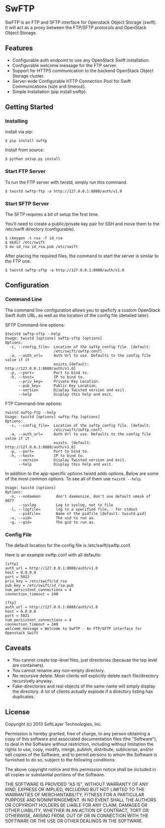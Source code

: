 SwFTP
=====
SwFTP is an FTP and SFTP interface for Openstack Object Storage (swift). It will act as a proxy between the FTP/SFTP protocols and OpenStack Object Storage.

Features
--------
* Configurable auth endpoint to use any OpenStack Swift installation.
* Configurable welcome message for the FTP server.
* Support for HTTPS communication to the backend OpenStack Object Storage cluster.
* Server-wide Configurable HTTP Connection Pool for Swift Communications (size and timeout).
* Simple Installation (pip install swftp).

Getting Started
---------------
### Installing
Install via pip:
```
$ pip install swftp
```

Install from source:
```
$ python setup.py install
```

### Start FTP Server
To run the FTP server with twistd, simply run this command. 
```
$ twistd swftp-ftp -a http://127.0.0.1:8080/auth/v1.0
```

### Start SFTP Server
The SFTP requires a bit of setup the first time.


You'll need to create a public/private key pair for SSH and move them to the /etc/swift directory (configurable).
```
$ ckeygen -t rsa -f id_rsa
$ mkdir /etc/swift
$ mv id_rsa id_rsa.pub /etc/swift
```

After placing the required files, the command to start the server is similar to the FTP one.
```
$ twistd swftp-sftp -a http://127.0.0.1:8080/auth/v1.0
```

Configuration
-------------
### Command Line
The command line configuration allows you to speficfy a custom OpenStack Swift Auth URL, as well as the location of the config file (detailed later).

SFTP Command-line options:
```
$twistd swftp-sftp --help
Usage: twistd [options] swftp-sftp [options]
Options:
  -c, --config_file=  Location of the swftp config file. [default:
                      /etc/swift/swftp.conf]
  -a, --auth_url=     Auth Url to use. Defaults to the config file value if it
                      exists.[default: http://127.0.0.1:8080/auth/v1.0]
  -p, --port=         Port to bind to.
  -h, --host=         IP to bind to.
      --priv_key=     Private Key Location.
      --pub_key=      Public Key Location.
      --version       Display Twisted version and exit.
      --help          Display this help and exit.
```

FTP Command-line options:
```
twistd swftp-ftp --help
Usage: twistd [options] swftp-ftp [options]
Options:
  -c, --config_file=  Location of the swftp config file. [default:
                      /etc/swift/swftp.conf]
  -a, --auth_url=     Auth Url to use. Defaults to the config file value if it
                      exists. [default: http://127.0.0.1:8080/auth/v1.0]
  -p, --port=         Port to bind to.
  -h, --host=         IP to bind to.
      --version       Display Twisted version and exit.
      --help          Display this help and exit.
```


In addition to the app-specific options twistd adds options. Below are some of the most common options. To see all of them use `twistd --help`.
```
Usage: twistd [options]
Options:
  -n, --nodaemon       don't daemonize, don't use default umask of 0077
      --syslog         Log to syslog, not to file
  -l, --logfile=       log to a specified file, - for stdout
      --pidfile=       Name of the pidfile [default: twistd.pid]
  -u, --uid=           The uid to run as.
  -g, --gid=           The gid to run as.
```

### Config File
The default location for the config file is /etc/swift/swftp.conf.

Here is an example swftp.conf with all defaults:
```
[sftp]
auth_url = http://127.0.0.1:8080/auth/v1.0
host = 0.0.0.0
port = 5022
priv_key = /etc/swift/id_rsa
pub_key = /etc/swift/id_rsa.pub
num_persistent_connections = 4
connection_timeout = 240

[ftp]
auth_url = http://127.0.0.1:8080/auth/v1.0
host = 0.0.0.0
port = 5021
num_persistent_connections = 4
connection_timeout = 240
welcome_message = Welcome to SwFTP - An FTP/SFTP interface for Openstack Swift
```

Caveats
-------
* You cannot create top-level files, just directories (because the top level are containers).
* You cannot rename any non-empty directory.
* No recursive delete. Most clients will explicitly delete each file/directory recursively anyway.
* Fake-directories and real objects of the same name will simply display the directory. A lot of clients actually explode if a directory listing has duplicates.

License
-------

Copyright (c) 2013 SoftLayer Technologies, Inc.

Permission is hereby granted, free of charge, to any person obtaining a copy of
this software and associated documentation files (the "Software"), to deal in
the Software without restriction, including without limitation the rights to
use, copy, modify, merge, publish, distribute, sublicense, and/or sell copies
of the Software, and to permit persons to whom the Software is furnished to do
so, subject to the following conditions:

The above copyright notice and this permission notice shall be included in all
copies or substantial portions of the Software.

THE SOFTWARE IS PROVIDED "AS IS", WITHOUT WARRANTY OF ANY KIND, EXPRESS OR
IMPLIED, INCLUDING BUT NOT LIMITED TO THE WARRANTIES OF MERCHANTABILITY,
FITNESS FOR A PARTICULAR PURPOSE AND NONINFRINGEMENT. IN NO EVENT SHALL THE
AUTHORS OR COPYRIGHT HOLDERS BE LIABLE FOR ANY CLAIM, DAMAGES OR OTHER
LIABILITY, WHETHER IN AN ACTION OF CONTRACT, TORT OR OTHERWISE, ARISING FROM,
OUT OF OR IN CONNECTION WITH THE SOFTWARE OR THE USE OR OTHER DEALINGS IN THE
SOFTWARE.

